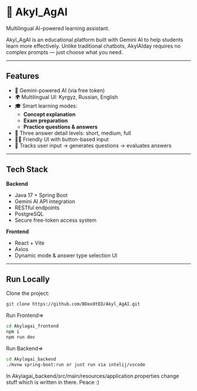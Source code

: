 # 🧠 Akyl_AgAI

Multilingual AI-powered learning assistant.

Akyl_AgAI is an educational platform built with Gemini AI to help students learn more effectively. Unlike traditional chatbots, AkylAIday requires no complex prompts — just choose what you need.

---

## Features

- 💬 Gemini-powered AI (via free token)  
- 🌍 Multilingual UI: Kyrgyz, Russian, English  
- 🎓 Smart learning modes:
  - **Concept explanation**
  - **Exam preparation**
  - **Practice questions & answers**  
- 🧠 Three answer detail levels: short, medium, full  
- 🧑‍🏫 Friendly UI with button-based input  
- 🔄 Tracks user input → generates questions → evaluates answers  

---

## Tech Stack

**Backend**  
- Java 17 + Spring Boot  
- Gemini AI API integration  
- RESTful endpoints  
- PostgreSQL   
- Secure free-token access system  

**Frontend**  
- React + Vite  
- Axios  
- Dynamic mode & answer type selection UI

---

## Run Locally

Clone the project:
```bash
git clone https://github.com/BDex0tED/Akyl_AgAI.git
```
Run Frontend=>
```bash
cd Akylagai_frontend
npm i
npm run dev
```
Run Backend=>
```bash
cd Akylagai_backend
./mvnw spring-boot:run or just run via intelij/vscode
```
In Akylagai_backend/src/main/resources/application.properties change stuff which is written in there.
Peace :)
